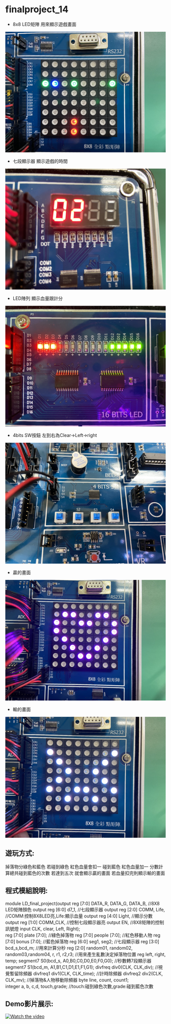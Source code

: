 # finalproject_14
* 8x8 LED矩陣 用來顯示遊戲畫面

![image](https://github.com/chloe0919/finalproject_14/blob/main/S__7856138.jpg)

* 七段顯示器 顯示遊戲的時間

![image](https://github.com/chloe0919/finalproject_14/blob/main/S__7856134.jpg)

* LED陣列 顯示血量跟計分

![image](https://github.com/chloe0919/finalproject_14/blob/main/S__7856132.jpg)

* 4bits SW按鈕 左到右為Clear->Left->right

![image](https://github.com/chloe0919/finalproject_14/blob/main/S__7856139.jpg)

* 贏的畫面

![image](https://github.com/chloe0919/finalproject_14/blob/main/S__7856136.jpg)

* 輸的畫面

![image](https://github.com/chloe0919/finalproject_14/blob/main/S__7856137.jpg)

遊玩方式:
-------

掉落物分綠色和藍色 若碰到綠色 紅色血量會扣一 碰到藍色 紅色血量加一
分數計算總共碰到藍色的次數 若達到五次 就會顯示贏的畫面 若血量扣完則顯示輸的畫面

程式模組說明:
------- 

module LD_final_project(output reg [7:0] DATA_R, DATA_G, DATA_B,          //8X8 LED矩陣顏色
								output reg [6:0] d7_1,                                   //七段顯示器
								output reg [2:0] COMM, Life,                             //COMM:控制8X8LED亮,Life:顯示血量
								output reg [4:0] Light,                                  //顯示分數
								output reg [1:0] COMM_CLK,                               //控制七段顯示器亮
								output EN,                                               //8X8矩陣的控制訊號燈
								input CLK, clear, Left, Right);                          
	reg [7:0] plate [7:0];                                                 //綠色掉落物
	reg [7:0] people [7:0];                                                //紅色移動人物
	reg [7:0] bonus [7:0];                                                 //藍色掉落物
	reg [6:0] seg1, seg2;                                                  //七段顯示器
	reg [3:0] bcd_s,bcd_m;                                                 //用來計算分秒
	reg [2:0] random01, random02, random03,random04, r, r1, r2,r3;         //用來產生亂數決定掉落物位置
	reg left, right, temp;
	segment7 S0(bcd_s, A0,B0,C0,D0,E0,F0,G0);                              //秒數轉7段顯示器
	segment7 S1(bcd_m, A1,B1,C1,D1,E1,F1,G1);
	divfreq div0(CLK, CLK_div);                                            //視覺暫留除頻器
	divfreq1 div1(CLK, CLK_time);                                          //計時除頻器
	divfreq2 div2(CLK, CLK_mv);                                            //掉落物&人物移動除頻器
	byte line, count, count1;                                              
	integer a, b, c,d, touch,grade;                                        //touch:碰到綠色次數,grade:碰到藍色次數

Demo影片展示:
---------

[![Watch the video](https://drive.google.com/file/d/1VYdT2OcmZlyRFRfuL8p-2dCi0pFrzSgz/view)](https://drive.google.com/file/d/1VYdT2OcmZlyRFRfuL8p-2dCi0pFrzSgz/view)
